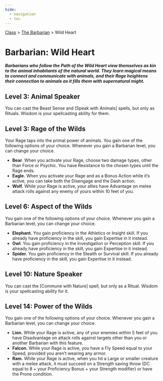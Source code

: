 ```yaml
---
hide:
  - navigation
  - toc
---
```


[Class](../index.md) > [The Barbarian](../barbarian/index.md) > Wild Heart

# Barbarian: Wild Heart

***Barbarians who follow the Path of the Wild Heart view themselves as kin to the animal inhabitants of the natural world. They learn magical means to connect and communicate with animals, and their Rage heightens their connection to animals as it fills them with supernatural might.***

## Level 3: Animal Speaker

You can cast the Beast Sense and [Speak with Animals] spells, but only as Rituals. Wisdom is your spellcasting ability for them.

## Level 3: Rage of the Wilds

Your Rage taps into the primal power of animals. You gain one of the following options of your choice. Whenever you gain a Barbarian level, you can change your choice.

- **Bear**. When you activate your Rage, choose two damage types, other than Force or Psychic. You have Resistance to the chosen types until the Rage ends.
- **Eagle.** When you activate your Rage and as a Bonus Action while it’s active, you can take both the Disengage and the Dash action.
- **Wolf.** While your Rage is active, your allies have Advantage on melee attack rolls against any enemy of yours within 10 feet of you.

## Level 6: Aspect of the Wilds

You gain one of the following options of your choice. Whenever you gain a Barbarian level, you can change your choice.

- **Elephant.** You gain proficiency in the Athletics or Insight skill. If you already have proficiency in the skill, you gain Expertise in it instead.
- **Owl**. You gain proficiency in the Investigation or Perception skill. If you already have proficiency in the skill, you gain Expertise in it instead.
- **Spider.** You gain proficiency in the Stealth or Survival skill. If you already have proficiency in the skill, you gain Expertise in it instead.

## Level 10: Nature Speaker

You can cast the [Commune with Nature] spell, but only as a Ritual. Wisdom is your spellcasting ability for it.

## Level 14: Power of the Wilds

You gain one of the following options of your choice. Whenever you gain a Barbarian level, you can change your choice.

- **Lion.** While your Rage is active, any of your enemies within 5 feet of you have Disadvantage on attack rolls against targets other than you or another Barbarian with this feature.
- **Falcon.** While your Rage is active, you have a Fly Speed equal to your Speed, provided you aren’t wearing any armor.
- **Ram.** While your Rage is active, when you hit a Large or smaller creature with a melee attack, it must succeed on a Strength saving throw (DC equal to 8 + your Proficiency Bonus + your Strength modifier) or have the Prone condition.
